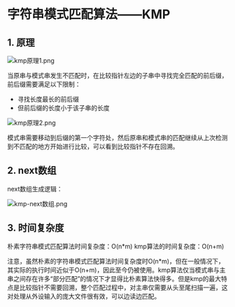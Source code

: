 # 字符串模式匹配算法——KMP #

## 1. 原理 ##

![kmp原理1.png](http://sweeat.me/kmp原理1.png)

当原串与模式串发生不匹配时，在比较指针左边的子串中寻找完全匹配的前后缀，前后缀需要满足以下限制：

* 寻找长度最长的前后缀
* 但前后缀的长度小于该子串的长度

![kmp原理2.png](http://sweeat.me/kmp原理2.png)

模式串需要移动到后缀的第一个字符处，然后原串和模式串的匹配继续从上次检测到不匹配的地方开始进行比较，可以看到比较指针不存在回溯。

## 2. next数组 ##

next数组生成逻辑：

![kmp-next数组.png](http://sweeat.me/kmp-next数组.png)

## 3. 时间复杂度 ##

朴素字符串模式匹配算法时间复杂度：O(n*m)
kmp算法的时间复杂度：O(n+m)

注意，虽然朴素的字符串模式匹配算法时间复杂度时O(n*m)，但在一般情况下，其实际的执行时间近似于O(n+m)，因此至今仍被使用。kmp算法仅当模式串与主串之间存在许多“部分匹配”的情况下才显得比朴素算法快得多。但是kmp的最大特点是比较指针不需要回溯，整个匹配过程中，对主串仅需要从头至尾扫描一遍，这对处理从外设输入的庞大文件很有效，可以边读边匹配。